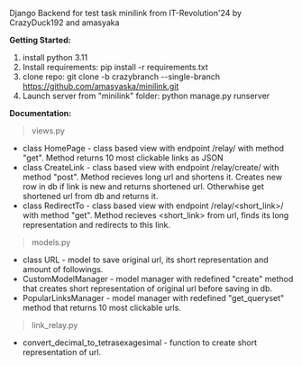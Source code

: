 Django Backend for test task minilink from IT-Revolution'24 by CrazyDuck192 and amasyaka

**Getting Started:**
1. install python 3.11
2. Install requirements: pip install -r requirements.txt
3. clone repo: git clone -b crazybranch --single-branch https://github.com/amasyaska/minilink.git
4. Launch server from "minilink" folder: python manage.py runserver

**Documentation:**
>views.py
* class HomePage - class based view with endpoint /relay/ with method "get".
Method returns 10 most clickable links as JSON
* class CreateLink - class based view with endpoint /relay/create/ with method "post".
Method recieves long url and shortens it. Creates new row in db if link is new
and returns shortened url. Otherwhise get shortened url from db and returns it.
* class RedirectTo - class based view with endpoint /relay/<short_link>/ with method "get".
Method recieves <short_link> from url, finds its long representation and redirects to this link.

>models.py
* class URL - model to save original url, its short representation and amount of followings.
* CustomModelManager - model manager with redefined "create" method that creates short
representation of original url before saving in db.
* PopularLinksManager - model manager with redefined "get_queryset" method that returns 10
most clickable urls.

>link_relay.py
* convert_decimal_to_tetrasexagesimal - function to create short representation of url.

